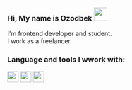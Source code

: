 ### Hi, My name is Ozodbek <img src="https://media.giphy.com/media/hvRJCLFzcasrR4ia7z/giphy.gif" width="30px"> 

I'm frontend developer and student.
<br/>
I work as a freelancer

### Language and tools I wwork with:

<code><img src='https://clipartcraft.com/images/html5-logo-png-transparent-5.png' height='25' /></code>
<code><img src='https://avatars.mds.yandex.net/i?id=f4e85d5d0c417c00be144ae7b009f1ecd43f42ae-9104009-images-thumbs&n=13' height='25' /></code>
<code><img src='https://avatars.mds.yandex.net/i?id=179196140a301812ec30b45d19b95765571137e0-8338702-images-thumbs&ref=rim&n=33&w=218&h=250' height='25' /></code>
